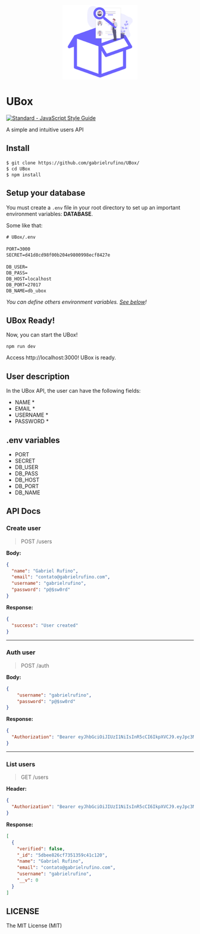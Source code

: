 <p align="center">
  <img src="./public/logo.png" width="200"/>
</p>

# UBox

[![Standard - JavaScript Style Guide](https://img.shields.io/badge/code%20style-standard-brightgreen.svg)](https://standardjs.com/)

A simple and intuitive users API

## Install

```
$ git clone https://github.com/gabrielrufino/UBox/
$ cd UBox
$ npm install
```

## Setup your database

You must create a <code>.env</code> file in your root directory to set up an important environment variables: <strong>DATABASE</strong>.

Some like that:
```env
# UBox/.env

PORT=3000
SECRET=d41d8cd98f00b204e9800998ecf8427e

DB_USER=
DB_PASS=
DB_HOST=localhost
DB_PORT=27017
DB_NAME=db_ubox
```

<em>You can define others environment variables. <a href="#env-variables">See below</a>!</em>

## UBox Ready!

Now, you can start the UBox!

```
npm run dev
```

Access http://localhost:3000! UBox is ready.

## User description

In the UBox API, the user can have the following fields:

- NAME *
- EMAIL *
- USERNAME *
- PASSWORD *

## .env variables

- PORT
- SECRET
- DB_USER
- DB_PASS
- DB_HOST
- DB_PORT
- DB_NAME

## API Docs

### Create user

> POST /users

**Body:**
```json
{
  "name": "Gabriel Rufino",
  "email": "contato@gabrielrufino.com",
  "username": "gabrielrufino",
  "password": "p@$sw0rd"
}
```

**Response:**
```json
{
  "success": "User created"
}
```

---

### Auth user

> POST /auth

**Body:**
```json
{
	"username": "gabrielrufino",
	"password": "p@$sw0rd"
}
```

**Response:**
```json
{
  "Authorization": "Bearer eyJhbGciOiJIUzI1NiIsInR5cCI6IkpXVCJ9.eyJpc3MiOiJodHRwOi8vbG9jYWxob3N0OjMwMDAvIiwic3ViIjoiNWRiZWU4MjZjZjczNTEzNTljNDFjMTIwIiwiaWF0IjoxNTcyNzk0MzM0LCJleHAiOjE1NzI3OTc5MzR9.qsIERF-02_HikpvLNQTsTestfXMfL_z0pytSjK6wyoc"
}
```

---

### List users

> GET /users

**Header:**
```json
{
  "Authorization": "Bearer eyJhbGciOiJIUzI1NiIsInR5cCI6IkpXVCJ9.eyJpc3MiOiJodHRwOi8vbG9jYWxob3N0OjMwMDAvIiwic3ViIjoiNWRiZWU4MjZjZjczNTEzNTljNDFjMTIwIiwiaWF0IjoxNTcyNzk0MzM0LCJleHAiOjE1NzI3OTc5MzR9.qsIERF-02_HikpvLNQTsTestfXMfL_z0pytSjK6wyoc"
}
```

**Response:**
```json
[
  {
    "verified": false,
    "_id": "5dbee826cf7351359c41c120",
    "name": "Gabriel Rufino",
    "email": "contato@gabrielrufino.com",
    "username": "gabrielrufino",
    "__v": 0
  }
]
```

## LICENSE

The MIT License (MIT)
